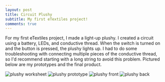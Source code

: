 ```yaml
---
layout: post
title: Circuit Plushy
subtitle: My first eTextiles project!
comments: true
---
```


For my first eTextiles project, I made a light-up plushy. I created a circuit using a battery, LEDs, and conductive thread. When the switch is turned on and the button is pressed, the plushy lights up. I had to do some troubleshooting with connecting multiple pieces of the conductive thread, so I'd recommend starting with a long string to avoid this problem. Pictured below are my prototypes and the final product. 

![plushy worksheet](https://zariaroller.github.io/assets/img/plushy_worksheet.png)
![plushy prototype](https://zariaroller.github.io/assets/img/plushy_proto.png)
![plushy front](https://zariaroller.github.io/assets/img/plushy1.png)
![plushy back](https://zariaroller.github.io/assets/img/plushy2.png)
